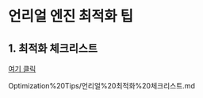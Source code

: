 # 언리얼 엔진 최적화 팁

## 1. 최적화 체크리스트 
[여기 클릭](Optimization%20Tips/언리얼%20최적화%20체크리스트.md)


Optimization%20Tips/언리얼%20최적화%20체크리스트.md

